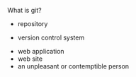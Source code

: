 What is git?
* repository
+ version control system
* web application
* web site
* an unpleasant or contemptible person
